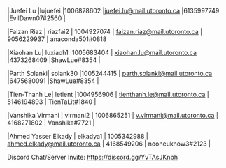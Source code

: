 |Juefei Lu |lujuefei |1006878602 |juefei.lu@mail.utoronto.ca |6135997749 |EvilDawn07#2560 |

|Faizan Riaz | riazfai2 | 1004927074 | faizan.riaz@mail.utoronto.ca | 9056229937 | anaconda501#0818

|Xiaohan Lu| luxiaoh1 |1005683404 | xiaohan.lu@mail.utoronto.ca |4373268409 |ShawLue#8354 |

|Parth Solanki| solank30 |1005244415 | parth.solanki@mail.utoronto.ca |6475680091 |ShawLue#8354 |

|Tien-Thanh Le| letient |1004956906 | tienthanh.le@mail.utoronto.ca | 5146194893 | TienTaLit#1840 |

|Vanshika Virmani | virmani2 | 1006865251 | v.virmani@mail.utoronto.ca | 4168271802 | Vanshika#7721 |

|Ahmed Yasser Elkady | elkadya1 | 1005342988 | ahmed.elkady@mail.utoronto.ca | 4168549206 | nooneuknow3#2123 |

Discord Chat/Server Invite: https://discord.gg/YvTAsJKnph
